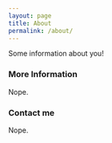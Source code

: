 ```yaml
---
layout: page
title: About
permalink: /about/
---
```


Some information about you!

### More Information

Nope.

### Contact me
Nope.
<!--[email@domain.com](mailto:email@domain.com)-->
